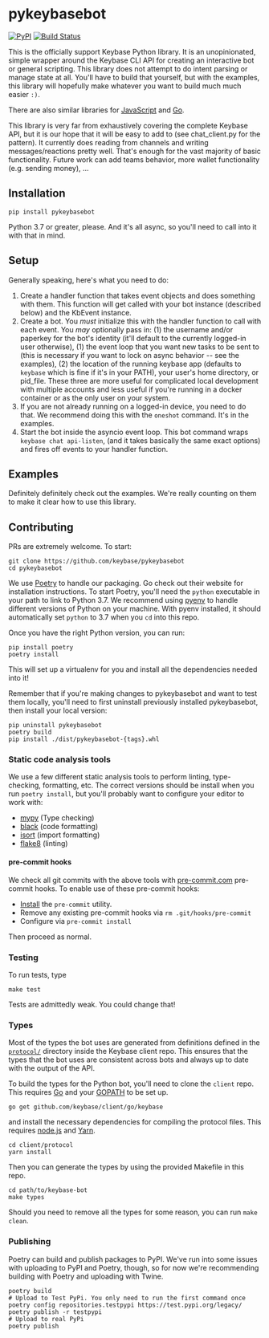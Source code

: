 # pykeybasebot

[![PyPI](https://img.shields.io/pypi/v/pykeybasebot)](https://pypi.org/project/pykeybasebot/) [![Build Status](https://travis-ci.com/keybase/pykeybasebot.svg?branch=master)](https://travis-ci.com/keybase/pykeybasebot)

This is the officially support Keybase Python library. It is an unopinionated, simple wrapper around the Keybase CLI API for creating an interactive bot or general scripting. This library does not attempt to do intent parsing or manage state at all. You'll have to build that yourself, but with the examples, this library will hopefully make whatever you want to build much much easier `:)`.

There are also similar libraries for [JavaScript](https://github.com/keybase/keybase-bot) and [Go](https://github.com/keybase/go-keybase-chat-bot).

This library is very far from exhaustively covering the complete Keybase API, but it is our hope that it will be easy to add to (see chat_client.py for the pattern). It currently does reading from channels and writing messages/reactions pretty well. That's enough for the vast majority of basic functionality. Future work can add teams behavior, more wallet functionality (e.g. sending money), ...

## Installation

```
pip install pykeybasebot
```

Python 3.7 or greater, please. And it's all async, so you'll need to call into it with that in mind.

## Setup

Generally speaking, here's what you need to do:

1. Create a handler function that takes event objects and does something with them. This function will get called with your bot instance (described below) and the KbEvent instance.
2. Create a bot. You _must_ initialize this with the handler function to call with each event. You _may_ optionally pass in: (1) the username and/or paperkey for the bot's identity (it'll default to the currently logged-in user otherwise), (1) the event loop that you want new tasks to be sent to (this is necessary if you want to lock on async behavior -- see the examples), (2) the location of the running keybase app (defaults to `keybase` which is fine if it's in your PATH), your user's home directory, or pid_file. These three are more useful for complicated local development with multiple accounts and less useful if you're running in a docker container or as the only user on your system.
3. If you are not already running on a logged-in device, you need to do that. We recommend doing this with the `oneshot` command. It's in the examples.
4. Start the bot inside the asyncio event loop. This bot command wraps `keybase chat api-listen`, (and it takes basically the same exact options) and fires off events to your handler function.

## Examples

Definitely definitely check out the examples. We're really counting on them to make it clear how to use this library.

## Contributing

PRs are extremely welcome. To start:

```
git clone https://github.com/keybase/pykeybasebot
cd pykeybasebot
```

We use [Poetry](https://poetry.eustace.io/) to handle our packaging. Go check out their website for installation instructions. To start Poetry, you'll need the `python` executable in your path to link to Python 3.7. We recommend using [pyenv](https://github.com/pyenv/pyenv) to handle different versions of Python on your machine. With pyenv installed, it should automatically set `python` to 3.7 when you `cd` into this repo.

Once you have the right Python version, you can run:

```
pip install poetry
poetry install
```

This will set up a virtualenv for you and install all the dependencies needed into it!

Remember that if you're making changes to pykeybasebot and want to test them
locally, you'll need to first uninstall previously installed pykeybasebot, 
then install your local version:

```
pip uninstall pykeybasebot
poetry build
pip install ./dist/pykeybasebot-{tags}.whl
```

### Static code analysis tools

We use a few different static analysis tools to perform linting, type-checking, formatting, etc. The correct versions should be install when you run `poetry install`, but you'll probably want to configure your editor to work with:

- [mypy](http://www.mypy-lang.org/) (Type checking)
- [black](https://github.com/psf/black) (code formatting)
- [isort](https://github.com/timothycrosley/isort) (import formatting)
- [flake8](http://flake8.pycqa.org) (linting)

#### pre-commit hooks

We check all git commits with the above tools with
[pre-commit.com](http://pre-commit.com) pre-commit hooks.
To enable use of these pre-commit hooks:

- [Install](http://pre-commit.com/#install) the `pre-commit` utility.
- Remove any existing pre-commit hooks via `rm .git/hooks/pre-commit`
- Configure via `pre-commit install`

Then proceed as normal.

### Testing

To run tests, type

```
make test
```

Tests are admittedly weak. You could change that!

### Types

Most of the types the bot uses are generated from definitions defined in the [`protocol/`](https://github.com/keybase/client/tree/master/protocol) directory inside the Keybase client repo. This ensures that the types that the bot uses are consistent across bots and always up to date with the output of the API.

To build the types for the Python bot, you'll need to clone the `client` repo. This requires [Go](https://golang.org/) and your [GOPATH](https://github.com/golang/go/wiki/SettingGOPATH) to be set up.

```shell
go get github.com/keybase/client/go/keybase
```

and install the necessary dependencies for compiling the protocol files. This requires [node.js](https://nodejs.org) and [Yarn](https://yarnpkg.com).

```shell
cd client/protocol
yarn install
```

Then you can generate the types by using the provided Makefile in this repo.

```shell
cd path/to/keybase-bot
make types
```

Should you need to remove all the types for some reason, you can run `make clean`.

### Publishing

Poetry can build and publish packages to PyPI. We've run into some issues with uploading to PyPI and Poetry, though, so for now we're recommending building with Poetry and uploading with Twine.

```shell
poetry build
# Upload to Test PyPi. You only need to run the first command once
poetry config repositories.testpypi https://test.pypi.org/legacy/
poetry publish -r testpypi
# Upload to real PyPi
poetry publish
```
